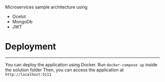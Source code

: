 Microservices sample architecture using

- Ocelot
- MongoDb
- JWT

# Deployment
---
You can deploy the application using Docker.
Run `docker-compose up` inside the solution folder
Then, you can access the application at `http://localhost:5111`